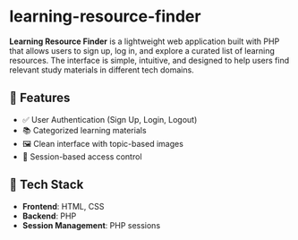 # learning-resource-finder

**Learning Resource Finder** is a lightweight web application built with PHP that allows users to sign up, log in, and explore a curated list of learning resources. The interface is simple, intuitive, and designed to help users find relevant study materials in different tech domains.

## 🚀 Features

- ✅ User Authentication (Sign Up, Login, Logout)
- 📚 Categorized learning materials
- 🖼️ Clean interface with topic-based images
- 🔐 Session-based access control

## 🧰 Tech Stack

- **Frontend**: HTML, CSS
- **Backend**: PHP
- **Session Management**: PHP sessions
